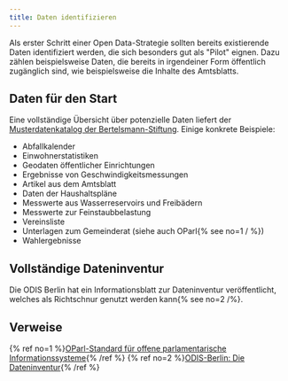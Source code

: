 ```yaml
---
title: Daten identifizieren
---
```


Als erster Schritt einer Open Data-Strategie sollten bereits existierende Daten identifiziert werden, die sich besonders gut als "Pilot" eignen. Dazu zählen beispielsweise Daten, die bereits in irgendeiner Form öffentlich zugänglich sind, wie beispielsweise die Inhalte des Amtsblatts.

## Daten für den Start

Eine vollständige Übersicht über potenzielle Daten liefert der [Musterdatenkatalog der Bertelsmann-Stiftung](https://bertelsmannstift.github.io/Musterdatenkatalog/def/musterdatensatz.html). Einige konkrete Beispiele:

- Abfallkalender
- Einwohnerstatistiken
- Geodaten öffentlicher Einrichtungen
- Ergebnisse von Geschwindigkeitsmessungen
- Artikel aus dem Amtsblatt
- Daten der Haushaltspläne
- Messwerte aus Wasserreservoirs und Freibädern
- Messwerte zur Feinstaubbelastung
- Vereinsliste
- Unterlagen zum Gemeinderat (siehe auch OParl{% see no=1 / %})
- Wahlergebnisse

## Vollständige Dateninventur

Die ODIS Berlin hat ein Informationsblatt zur Dateninventur veröffentlicht, welches als Richtschnur genutzt werden kann{% see no=2 /%}.

## Verweise

{% ref no=1 %}[OParl-Standard für offene parlamentarische Informationssysteme](https://oparl.org/){% /ref %}
{% ref no=2 %}[ODIS-Berlin: Die Dateninventur](https://odis-berlin.de/assets/file-download/Handout_Dateninventur_august2022.pdf){% /ref %}